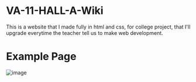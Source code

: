 # VA-11-HALL-A-Wiki
This is a website that I made fully in html and css, for college project, that I'll upgrade everytime the teacher tell us to make web development.
# Example Page
![image](https://user-images.githubusercontent.com/81721496/169166532-3a1dcda4-1c35-4052-aa95-ced3dc1d8791.png)
